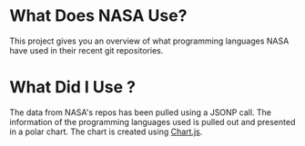 # What Does NASA Use?

This project gives you an overview of what programming languages NASA have used in their recent git repositories.

# What Did I Use ?

The data from NASA's repos has been pulled using a JSONP call. The information of the programming languages used is pulled out and presented in a polar chart. The chart is created using [Chart.js](https://github.com/nnnick/Chart.js).